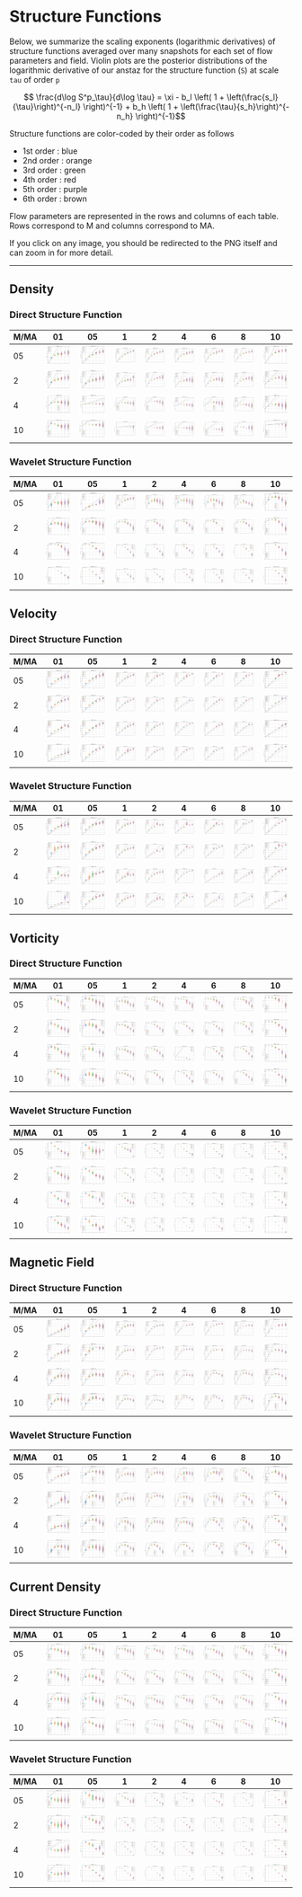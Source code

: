 # Structure Functions

Below, we summarize the scaling exponents (logarithmic derivatives) of structure functions averaged over many snapshots for each set of flow parameters and field.
Violin plots are the posterior distributions of the logarithmic derivative of our anstaz for the structure function (`S`) at scale `tau` of order `p`

```math
    \frac{d\log S^p_\tau}{d\log \tau} = \xi  - b_l \left( 1 + \left(\frac{s_l}{\tau}\right)^{-n_l} \right)^{-1} + b_h \left( 1 + \left(\frac{\tau}{s_h}\right)^{-n_h} \right)^{-1}
```

Structure functions are color-coded by their order as follows

  * 1st order : blue
  * 2nd order : orange
  * 3rd order : green
  * 4th order : red
  * 5th order : purple
  * 6th order : brown

Flow parameters are represented in the rows and columns of each table.
Rows correspond to M and columns correspond to MA.

If you click on any image, you should be redirected to the PNG itself and can zoom in for more detail.

---

## Density

### Direct Structure Function

|M/MA| 01 | 05 | 1 | 2 | 4 | 6 | 8 | 10 |
|----|----|----|---|---|---|---|---|----|
| 05 |<img src="M05MA01/w4t-plot-structure-function-ansatz-violin-032_M05MA01_avrg_dens_dsf.png">|<img src="M05MA05/w4t-plot-structure-function-ansatz-violin-032_M05MA05_avrg_dens_dsf.png">|<img src="M05MA1/w4t-plot-structure-function-ansatz-violin-032_M05MA1_avrg_dens_dsf.png">|<img src="M05MA2/w4t-plot-structure-function-ansatz-violin-032_M05MA2_avrg_dens_dsf.png">|<img src="M05MA4/w4t-plot-structure-function-ansatz-violin-032_M05MA4_avrg_dens_dsf.png">|<img src="M05MA6/w4t-plot-structure-function-ansatz-violin-032_M05MA6_avrg_dens_dsf.png">|<img src="M05MA8/w4t-plot-structure-function-ansatz-violin-032_M05MA8_avrg_dens_dsf.png">|<img src="M05MA10/w4t-plot-structure-function-ansatz-violin-032_M05MA10_avrg_dens_dsf.png">|
| 2  |<img src="M2MA01/w4t-plot-structure-function-ansatz-violin-032_M2MA01_avrg_dens_dsf.png">|<img src="M2MA05/w4t-plot-structure-function-ansatz-violin-032_M2MA05_avrg_dens_dsf.png">|<img src="M2MA1/w4t-plot-structure-function-ansatz-violin-032_M2MA1_avrg_dens_dsf.png">|<img src="M2MA2/w4t-plot-structure-function-ansatz-violin-032_M2MA2_avrg_dens_dsf.png">|<img src="M2MA4/w4t-plot-structure-function-ansatz-violin-032_M2MA4_avrg_dens_dsf.png">|<img src="M2MA6/w4t-plot-structure-function-ansatz-violin-032_M2MA6_avrg_dens_dsf.png">|<img src="M2MA8/w4t-plot-structure-function-ansatz-violin-032_M2MA8_avrg_dens_dsf.png">|<img src="M2MA10/w4t-plot-structure-function-ansatz-violin-032_M2MA10_avrg_dens_dsf.png">|
| 4  |<img src="M4MA01/w4t-plot-structure-function-ansatz-violin-032_M4MA01_avrg_dens_dsf.png">|<img src="M4MA05/w4t-plot-structure-function-ansatz-violin-032_M4MA05_avrg_dens_dsf.png">|<img src="M4MA1/w4t-plot-structure-function-ansatz-violin-032_M4MA1_avrg_dens_dsf.png">|<img src="M4MA2/w4t-plot-structure-function-ansatz-violin-032_M4MA2_avrg_dens_dsf.png">|<img src="M4MA4/w4t-plot-structure-function-ansatz-violin-032_M4MA4_avrg_dens_dsf.png">|<img src="M4MA6/w4t-plot-structure-function-ansatz-violin-032_M4MA6_avrg_dens_dsf.png">|<img src="M4MA8/w4t-plot-structure-function-ansatz-violin-032_M4MA8_avrg_dens_dsf.png">|<img src="M4MA10/w4t-plot-structure-function-ansatz-violin-032_M4MA10_avrg_dens_dsf.png">|
| 10 |<img src="M10MA01/w4t-plot-structure-function-ansatz-violin-032_M10MA01_avrg_dens_dsf.png">|<img src="M10MA05/w4t-plot-structure-function-ansatz-violin-032_M10MA05_avrg_dens_dsf.png">|<img src="M10MA1/w4t-plot-structure-function-ansatz-violin-032_M10MA1_avrg_dens_dsf.png">|<img src="M10MA2/w4t-plot-structure-function-ansatz-violin-032_M10MA2_avrg_dens_dsf.png">|<img src="M10MA4/w4t-plot-structure-function-ansatz-violin-032_M10MA4_avrg_dens_dsf.png">|<img src="M10MA6/w4t-plot-structure-function-ansatz-violin-032_M10MA6_avrg_dens_dsf.png">|<img src="M10MA8/w4t-plot-structure-function-ansatz-violin-032_M10MA8_avrg_dens_dsf.png">|<img src="M10MA10/w4t-plot-structure-function-ansatz-violin-032_M10MA10_avrg_dens_dsf.png">|

### Wavelet Structure Function

|M/MA| 01 | 05 | 1 | 2 | 4 | 6 | 8 | 10 |
|----|----|----|---|---|---|---|---|----|
| 05 |<img src="M05MA01/w4t-plot-structure-function-ansatz-violin-032_M05MA01_avrg_dens_wsf.png">|<img src="M05MA05/w4t-plot-structure-function-ansatz-violin-032_M05MA05_avrg_dens_wsf.png">|<img src="M05MA1/w4t-plot-structure-function-ansatz-violin-032_M05MA1_avrg_dens_wsf.png">|<img src="M05MA2/w4t-plot-structure-function-ansatz-violin-032_M05MA2_avrg_dens_wsf.png">|<img src="M05MA4/w4t-plot-structure-function-ansatz-violin-032_M05MA4_avrg_dens_wsf.png">|<img src="M05MA6/w4t-plot-structure-function-ansatz-violin-032_M05MA6_avrg_dens_wsf.png">|<img src="M05MA8/w4t-plot-structure-function-ansatz-violin-032_M05MA8_avrg_dens_wsf.png">|<img src="M05MA10/w4t-plot-structure-function-ansatz-violin-032_M05MA10_avrg_dens_wsf.png">|
| 2  |<img src="M2MA01/w4t-plot-structure-function-ansatz-violin-032_M2MA01_avrg_dens_wsf.png">|<img src="M2MA05/w4t-plot-structure-function-ansatz-violin-032_M2MA05_avrg_dens_wsf.png">|<img src="M2MA1/w4t-plot-structure-function-ansatz-violin-032_M2MA1_avrg_dens_wsf.png">|<img src="M2MA2/w4t-plot-structure-function-ansatz-violin-032_M2MA2_avrg_dens_wsf.png">|<img src="M2MA4/w4t-plot-structure-function-ansatz-violin-032_M2MA4_avrg_dens_wsf.png">|<img src="M2MA6/w4t-plot-structure-function-ansatz-violin-032_M2MA6_avrg_dens_wsf.png">|<img src="M2MA8/w4t-plot-structure-function-ansatz-violin-032_M2MA8_avrg_dens_wsf.png">|<img src="M2MA10/w4t-plot-structure-function-ansatz-violin-032_M2MA10_avrg_dens_wsf.png">|
| 4  |<img src="M4MA01/w4t-plot-structure-function-ansatz-violin-032_M4MA01_avrg_dens_wsf.png">|<img src="M4MA05/w4t-plot-structure-function-ansatz-violin-032_M4MA05_avrg_dens_wsf.png">|<img src="M4MA1/w4t-plot-structure-function-ansatz-violin-032_M4MA1_avrg_dens_wsf.png">|<img src="M4MA2/w4t-plot-structure-function-ansatz-violin-032_M4MA2_avrg_dens_wsf.png">|<img src="M4MA4/w4t-plot-structure-function-ansatz-violin-032_M4MA4_avrg_dens_wsf.png">|<img src="M4MA6/w4t-plot-structure-function-ansatz-violin-032_M4MA6_avrg_dens_wsf.png">|<img src="M4MA8/w4t-plot-structure-function-ansatz-violin-032_M4MA8_avrg_dens_wsf.png">|<img src="M4MA10/w4t-plot-structure-function-ansatz-violin-032_M4MA10_avrg_dens_wsf.png">|
| 10 |<img src="M10MA01/w4t-plot-structure-function-ansatz-violin-032_M10MA01_avrg_dens_wsf.png">|<img src="M10MA05/w4t-plot-structure-function-ansatz-violin-032_M10MA05_avrg_dens_wsf.png">|<img src="M10MA1/w4t-plot-structure-function-ansatz-violin-032_M10MA1_avrg_dens_wsf.png">|<img src="M10MA2/w4t-plot-structure-function-ansatz-violin-032_M10MA2_avrg_dens_wsf.png">|<img src="M10MA4/w4t-plot-structure-function-ansatz-violin-032_M10MA4_avrg_dens_wsf.png">|<img src="M10MA6/w4t-plot-structure-function-ansatz-violin-032_M10MA6_avrg_dens_wsf.png">|<img src="M10MA8/w4t-plot-structure-function-ansatz-violin-032_M10MA8_avrg_dens_wsf.png">|<img src="M10MA10/w4t-plot-structure-function-ansatz-violin-032_M10MA10_avrg_dens_wsf.png">|

## Velocity

### Direct Structure Function

|M/MA| 01 | 05 | 1 | 2 | 4 | 6 | 8 | 10 |
|----|----|----|---|---|---|---|---|----|
| 05 |<img src="M05MA01/w4t-plot-structure-function-ansatz-violin-032_M05MA01_avrg_vel_dsf.png">|<img src="M05MA05/w4t-plot-structure-function-ansatz-violin-032_M05MA05_avrg_vel_dsf.png">|<img src="M05MA1/w4t-plot-structure-function-ansatz-violin-032_M05MA1_avrg_vel_dsf.png">|<img src="M05MA2/w4t-plot-structure-function-ansatz-violin-032_M05MA2_avrg_vel_dsf.png">|<img src="M05MA4/w4t-plot-structure-function-ansatz-violin-032_M05MA4_avrg_vel_dsf.png">|<img src="M05MA6/w4t-plot-structure-function-ansatz-violin-032_M05MA6_avrg_vel_dsf.png">|<img src="M05MA8/w4t-plot-structure-function-ansatz-violin-032_M05MA8_avrg_vel_dsf.png">|<img src="M05MA10/w4t-plot-structure-function-ansatz-violin-032_M05MA10_avrg_vel_dsf.png">|
| 2  |<img src="M2MA01/w4t-plot-structure-function-ansatz-violin-032_M2MA01_avrg_vel_dsf.png">|<img src="M2MA05/w4t-plot-structure-function-ansatz-violin-032_M2MA05_avrg_vel_dsf.png">|<img src="M2MA1/w4t-plot-structure-function-ansatz-violin-032_M2MA1_avrg_vel_dsf.png">|<img src="M2MA2/w4t-plot-structure-function-ansatz-violin-032_M2MA2_avrg_vel_dsf.png">|<img src="M2MA4/w4t-plot-structure-function-ansatz-violin-032_M2MA4_avrg_vel_dsf.png">|<img src="M2MA6/w4t-plot-structure-function-ansatz-violin-032_M2MA6_avrg_vel_dsf.png">|<img src="M2MA8/w4t-plot-structure-function-ansatz-violin-032_M2MA8_avrg_vel_dsf.png">|<img src="M2MA10/w4t-plot-structure-function-ansatz-violin-032_M2MA10_avrg_vel_dsf.png">|
| 4  |<img src="M4MA01/w4t-plot-structure-function-ansatz-violin-032_M4MA01_avrg_vel_dsf.png">|<img src="M4MA05/w4t-plot-structure-function-ansatz-violin-032_M4MA05_avrg_vel_dsf.png">|<img src="M4MA1/w4t-plot-structure-function-ansatz-violin-032_M4MA1_avrg_vel_dsf.png">|<img src="M4MA2/w4t-plot-structure-function-ansatz-violin-032_M4MA2_avrg_vel_dsf.png">|<img src="M4MA4/w4t-plot-structure-function-ansatz-violin-032_M4MA4_avrg_vel_dsf.png">|<img src="M4MA6/w4t-plot-structure-function-ansatz-violin-032_M4MA6_avrg_vel_dsf.png">|<img src="M4MA8/w4t-plot-structure-function-ansatz-violin-032_M4MA8_avrg_vel_dsf.png">|<img src="M4MA10/w4t-plot-structure-function-ansatz-violin-032_M4MA10_avrg_vel_dsf.png">|
| 10 |<img src="M10MA01/w4t-plot-structure-function-ansatz-violin-032_M10MA01_avrg_vel_dsf.png">|<img src="M10MA05/w4t-plot-structure-function-ansatz-violin-032_M10MA05_avrg_vel_dsf.png">|<img src="M10MA1/w4t-plot-structure-function-ansatz-violin-032_M10MA1_avrg_vel_dsf.png">|<img src="M10MA2/w4t-plot-structure-function-ansatz-violin-032_M10MA2_avrg_vel_dsf.png">|<img src="M10MA4/w4t-plot-structure-function-ansatz-violin-032_M10MA4_avrg_vel_dsf.png">|<img src="M10MA6/w4t-plot-structure-function-ansatz-violin-032_M10MA6_avrg_vel_dsf.png">|<img src="M10MA8/w4t-plot-structure-function-ansatz-violin-032_M10MA8_avrg_vel_dsf.png">|<img src="M10MA10/w4t-plot-structure-function-ansatz-violin-032_M10MA10_avrg_vel_dsf.png">|

### Wavelet Structure Function

|M/MA| 01 | 05 | 1 | 2 | 4 | 6 | 8 | 10 |
|----|----|----|---|---|---|---|---|----|
| 05 |<img src="M05MA01/w4t-plot-structure-function-ansatz-violin-032_M05MA01_avrg_vel_wsf.png">|<img src="M05MA05/w4t-plot-structure-function-ansatz-violin-032_M05MA05_avrg_vel_wsf.png">|<img src="M05MA1/w4t-plot-structure-function-ansatz-violin-032_M05MA1_avrg_vel_wsf.png">|<img src="M05MA2/w4t-plot-structure-function-ansatz-violin-032_M05MA2_avrg_vel_wsf.png">|<img src="M05MA4/w4t-plot-structure-function-ansatz-violin-032_M05MA4_avrg_vel_wsf.png">|<img src="M05MA6/w4t-plot-structure-function-ansatz-violin-032_M05MA6_avrg_vel_wsf.png">|<img src="M05MA8/w4t-plot-structure-function-ansatz-violin-032_M05MA8_avrg_vel_wsf.png">|<img src="M05MA10/w4t-plot-structure-function-ansatz-violin-032_M05MA10_avrg_vel_wsf.png">|
| 2  |<img src="M2MA01/w4t-plot-structure-function-ansatz-violin-032_M2MA01_avrg_vel_wsf.png">|<img src="M2MA05/w4t-plot-structure-function-ansatz-violin-032_M2MA05_avrg_vel_wsf.png">|<img src="M2MA1/w4t-plot-structure-function-ansatz-violin-032_M2MA1_avrg_vel_wsf.png">|<img src="M2MA2/w4t-plot-structure-function-ansatz-violin-032_M2MA2_avrg_vel_wsf.png">|<img src="M2MA4/w4t-plot-structure-function-ansatz-violin-032_M2MA4_avrg_vel_wsf.png">|<img src="M2MA6/w4t-plot-structure-function-ansatz-violin-032_M2MA6_avrg_vel_wsf.png">|<img src="M2MA8/w4t-plot-structure-function-ansatz-violin-032_M2MA8_avrg_vel_wsf.png">|<img src="M2MA10/w4t-plot-structure-function-ansatz-violin-032_M2MA10_avrg_vel_wsf.png">|
| 4  |<img src="M4MA01/w4t-plot-structure-function-ansatz-violin-032_M4MA01_avrg_vel_wsf.png">|<img src="M4MA05/w4t-plot-structure-function-ansatz-violin-032_M4MA05_avrg_vel_wsf.png">|<img src="M4MA1/w4t-plot-structure-function-ansatz-violin-032_M4MA1_avrg_vel_wsf.png">|<img src="M4MA2/w4t-plot-structure-function-ansatz-violin-032_M4MA2_avrg_vel_wsf.png">|<img src="M4MA4/w4t-plot-structure-function-ansatz-violin-032_M4MA4_avrg_vel_wsf.png">|<img src="M4MA6/w4t-plot-structure-function-ansatz-violin-032_M4MA6_avrg_vel_wsf.png">|<img src="M4MA8/w4t-plot-structure-function-ansatz-violin-032_M4MA8_avrg_vel_wsf.png">|<img src="M4MA10/w4t-plot-structure-function-ansatz-violin-032_M4MA10_avrg_vel_wsf.png">|
| 10 |<img src="M10MA01/w4t-plot-structure-function-ansatz-violin-032_M10MA01_avrg_vel_wsf.png">|<img src="M10MA05/w4t-plot-structure-function-ansatz-violin-032_M10MA05_avrg_vel_wsf.png">|<img src="M10MA1/w4t-plot-structure-function-ansatz-violin-032_M10MA1_avrg_vel_wsf.png">|<img src="M10MA2/w4t-plot-structure-function-ansatz-violin-032_M10MA2_avrg_vel_wsf.png">|<img src="M10MA4/w4t-plot-structure-function-ansatz-violin-032_M10MA4_avrg_vel_wsf.png">|<img src="M10MA6/w4t-plot-structure-function-ansatz-violin-032_M10MA6_avrg_vel_wsf.png">|<img src="M10MA8/w4t-plot-structure-function-ansatz-violin-032_M10MA8_avrg_vel_wsf.png">|<img src="M10MA10/w4t-plot-structure-function-ansatz-violin-032_M10MA10_avrg_vel_wsf.png">|

## Vorticity

### Direct Structure Function

|M/MA| 01 | 05 | 1 | 2 | 4 | 6 | 8 | 10 |
|----|----|----|---|---|---|---|---|----|
| 05 |<img src="M05MA01/w4t-plot-structure-function-ansatz-violin-032_M05MA01_avrg_vort_dsf.png">|<img src="M05MA05/w4t-plot-structure-function-ansatz-violin-032_M05MA05_avrg_vort_dsf.png">|<img src="M05MA1/w4t-plot-structure-function-ansatz-violin-032_M05MA1_avrg_vort_dsf.png">|<img src="M05MA2/w4t-plot-structure-function-ansatz-violin-032_M05MA2_avrg_vort_dsf.png">|<img src="M05MA4/w4t-plot-structure-function-ansatz-violin-032_M05MA4_avrg_vort_dsf.png">|<img src="M05MA6/w4t-plot-structure-function-ansatz-violin-032_M05MA6_avrg_vort_dsf.png">|<img src="M05MA8/w4t-plot-structure-function-ansatz-violin-032_M05MA8_avrg_vort_dsf.png">|<img src="M05MA10/w4t-plot-structure-function-ansatz-violin-032_M05MA10_avrg_vort_dsf.png">|
| 2  |<img src="M2MA01/w4t-plot-structure-function-ansatz-violin-032_M2MA01_avrg_vort_dsf.png">|<img src="M2MA05/w4t-plot-structure-function-ansatz-violin-032_M2MA05_avrg_vort_dsf.png">|<img src="M2MA1/w4t-plot-structure-function-ansatz-violin-032_M2MA1_avrg_vort_dsf.png">|<img src="M2MA2/w4t-plot-structure-function-ansatz-violin-032_M2MA2_avrg_vort_dsf.png">|<img src="M2MA4/w4t-plot-structure-function-ansatz-violin-032_M2MA4_avrg_vort_dsf.png">|<img src="M2MA6/w4t-plot-structure-function-ansatz-violin-032_M2MA6_avrg_vort_dsf.png">|<img src="M2MA8/w4t-plot-structure-function-ansatz-violin-032_M2MA8_avrg_vort_dsf.png">|<img src="M2MA10/w4t-plot-structure-function-ansatz-violin-032_M2MA10_avrg_vort_dsf.png">|
| 4  |<img src="M4MA01/w4t-plot-structure-function-ansatz-violin-032_M4MA01_avrg_vort_dsf.png">|<img src="M4MA05/w4t-plot-structure-function-ansatz-violin-032_M4MA05_avrg_vort_dsf.png">|<img src="M4MA1/w4t-plot-structure-function-ansatz-violin-032_M4MA1_avrg_vort_dsf.png">|<img src="M4MA2/w4t-plot-structure-function-ansatz-violin-032_M4MA2_avrg_vort_dsf.png">|<img src="M4MA4/w4t-plot-structure-function-ansatz-violin-032_M4MA4_avrg_vort_dsf.png">|<img src="M4MA6/w4t-plot-structure-function-ansatz-violin-032_M4MA6_avrg_vort_dsf.png">|<img src="M4MA8/w4t-plot-structure-function-ansatz-violin-032_M4MA8_avrg_vort_dsf.png">|<img src="M4MA10/w4t-plot-structure-function-ansatz-violin-032_M4MA10_avrg_vort_dsf.png">|
| 10 |<img src="M10MA01/w4t-plot-structure-function-ansatz-violin-032_M10MA01_avrg_vort_dsf.png">|<img src="M10MA05/w4t-plot-structure-function-ansatz-violin-032_M10MA05_avrg_vort_dsf.png">|<img src="M10MA1/w4t-plot-structure-function-ansatz-violin-032_M10MA1_avrg_vort_dsf.png">|<img src="M10MA2/w4t-plot-structure-function-ansatz-violin-032_M10MA2_avrg_vort_dsf.png">|<img src="M10MA4/w4t-plot-structure-function-ansatz-violin-032_M10MA4_avrg_vort_dsf.png">|<img src="M10MA6/w4t-plot-structure-function-ansatz-violin-032_M10MA6_avrg_vort_dsf.png">|<img src="M10MA8/w4t-plot-structure-function-ansatz-violin-032_M10MA8_avrg_vort_dsf.png">|<img src="M10MA10/w4t-plot-structure-function-ansatz-violin-032_M10MA10_avrg_vort_dsf.png">|

### Wavelet Structure Function

|M/MA| 01 | 05 | 1 | 2 | 4 | 6 | 8 | 10 |
|----|----|----|---|---|---|---|---|----|
| 05 |<img src="M05MA01/w4t-plot-structure-function-ansatz-violin-032_M05MA01_avrg_vort_wsf.png">|<img src="M05MA05/w4t-plot-structure-function-ansatz-violin-032_M05MA05_avrg_vort_wsf.png">|<img src="M05MA1/w4t-plot-structure-function-ansatz-violin-032_M05MA1_avrg_vort_wsf.png">|<img src="M05MA2/w4t-plot-structure-function-ansatz-violin-032_M05MA2_avrg_vort_wsf.png">|<img src="M05MA4/w4t-plot-structure-function-ansatz-violin-032_M05MA4_avrg_vort_wsf.png">|<img src="M05MA6/w4t-plot-structure-function-ansatz-violin-032_M05MA6_avrg_vort_wsf.png">|<img src="M05MA8/w4t-plot-structure-function-ansatz-violin-032_M05MA8_avrg_vort_wsf.png">|<img src="M05MA10/w4t-plot-structure-function-ansatz-violin-032_M05MA10_avrg_vort_wsf.png">|
| 2  |<img src="M2MA01/w4t-plot-structure-function-ansatz-violin-032_M2MA01_avrg_vort_wsf.png">|<img src="M2MA05/w4t-plot-structure-function-ansatz-violin-032_M2MA05_avrg_vort_wsf.png">|<img src="M2MA1/w4t-plot-structure-function-ansatz-violin-032_M2MA1_avrg_vort_wsf.png">|<img src="M2MA2/w4t-plot-structure-function-ansatz-violin-032_M2MA2_avrg_vort_wsf.png">|<img src="M2MA4/w4t-plot-structure-function-ansatz-violin-032_M2MA4_avrg_vort_wsf.png">|<img src="M2MA6/w4t-plot-structure-function-ansatz-violin-032_M2MA6_avrg_vort_wsf.png">|<img src="M2MA8/w4t-plot-structure-function-ansatz-violin-032_M2MA8_avrg_vort_wsf.png">|<img src="M2MA10/w4t-plot-structure-function-ansatz-violin-032_M2MA10_avrg_vort_wsf.png">|
| 4  |<img src="M4MA01/w4t-plot-structure-function-ansatz-violin-032_M4MA01_avrg_vort_wsf.png">|<img src="M4MA05/w4t-plot-structure-function-ansatz-violin-032_M4MA05_avrg_vort_wsf.png">|<img src="M4MA1/w4t-plot-structure-function-ansatz-violin-032_M4MA1_avrg_vort_wsf.png">|<img src="M4MA2/w4t-plot-structure-function-ansatz-violin-032_M4MA2_avrg_vort_wsf.png">|<img src="M4MA4/w4t-plot-structure-function-ansatz-violin-032_M4MA4_avrg_vort_wsf.png">|<img src="M4MA6/w4t-plot-structure-function-ansatz-violin-032_M4MA6_avrg_vort_wsf.png">|<img src="M4MA8/w4t-plot-structure-function-ansatz-violin-032_M4MA8_avrg_vort_wsf.png">|<img src="M4MA10/w4t-plot-structure-function-ansatz-violin-032_M4MA10_avrg_vort_wsf.png">|
| 10 |<img src="M10MA01/w4t-plot-structure-function-ansatz-violin-032_M10MA01_avrg_vort_wsf.png">|<img src="M10MA05/w4t-plot-structure-function-ansatz-violin-032_M10MA05_avrg_vort_wsf.png">|<img src="M10MA1/w4t-plot-structure-function-ansatz-violin-032_M10MA1_avrg_vort_wsf.png">|<img src="M10MA2/w4t-plot-structure-function-ansatz-violin-032_M10MA2_avrg_vort_wsf.png">|<img src="M10MA4/w4t-plot-structure-function-ansatz-violin-032_M10MA4_avrg_vort_wsf.png">|<img src="M10MA6/w4t-plot-structure-function-ansatz-violin-032_M10MA6_avrg_vort_wsf.png">|<img src="M10MA8/w4t-plot-structure-function-ansatz-violin-032_M10MA8_avrg_vort_wsf.png">|<img src="M10MA10/w4t-plot-structure-function-ansatz-violin-032_M10MA10_avrg_vort_wsf.png">|

## Magnetic Field

### Direct Structure Function

|M/MA| 01 | 05 | 1 | 2 | 4 | 6 | 8 | 10 |
|----|----|----|---|---|---|---|---|----|
| 05 |<img src="M05MA01/w4t-plot-structure-function-ansatz-violin-032_M05MA01_avrg_mag_dsf.png">|<img src="M05MA05/w4t-plot-structure-function-ansatz-violin-032_M05MA05_avrg_mag_dsf.png">|<img src="M05MA1/w4t-plot-structure-function-ansatz-violin-032_M05MA1_avrg_mag_dsf.png">|<img src="M05MA2/w4t-plot-structure-function-ansatz-violin-032_M05MA2_avrg_mag_dsf.png">|<img src="M05MA4/w4t-plot-structure-function-ansatz-violin-032_M05MA4_avrg_mag_dsf.png">|<img src="M05MA6/w4t-plot-structure-function-ansatz-violin-032_M05MA6_avrg_mag_dsf.png">|<img src="M05MA8/w4t-plot-structure-function-ansatz-violin-032_M05MA8_avrg_mag_dsf.png">|<img src="M05MA10/w4t-plot-structure-function-ansatz-violin-032_M05MA10_avrg_mag_dsf.png">|
| 2  |<img src="M2MA01/w4t-plot-structure-function-ansatz-violin-032_M2MA01_avrg_mag_dsf.png">|<img src="M2MA05/w4t-plot-structure-function-ansatz-violin-032_M2MA05_avrg_mag_dsf.png">|<img src="M2MA1/w4t-plot-structure-function-ansatz-violin-032_M2MA1_avrg_mag_dsf.png">|<img src="M2MA2/w4t-plot-structure-function-ansatz-violin-032_M2MA2_avrg_mag_dsf.png">|<img src="M2MA4/w4t-plot-structure-function-ansatz-violin-032_M2MA4_avrg_mag_dsf.png">|<img src="M2MA6/w4t-plot-structure-function-ansatz-violin-032_M2MA6_avrg_mag_dsf.png">|<img src="M2MA8/w4t-plot-structure-function-ansatz-violin-032_M2MA8_avrg_mag_dsf.png">|<img src="M2MA10/w4t-plot-structure-function-ansatz-violin-032_M2MA10_avrg_mag_dsf.png">|
| 4  |<img src="M4MA01/w4t-plot-structure-function-ansatz-violin-032_M4MA01_avrg_mag_dsf.png">|<img src="M4MA05/w4t-plot-structure-function-ansatz-violin-032_M4MA05_avrg_mag_dsf.png">|<img src="M4MA1/w4t-plot-structure-function-ansatz-violin-032_M4MA1_avrg_mag_dsf.png">|<img src="M4MA2/w4t-plot-structure-function-ansatz-violin-032_M4MA2_avrg_mag_dsf.png">|<img src="M4MA4/w4t-plot-structure-function-ansatz-violin-032_M4MA4_avrg_mag_dsf.png">|<img src="M4MA6/w4t-plot-structure-function-ansatz-violin-032_M4MA6_avrg_mag_dsf.png">|<img src="M4MA8/w4t-plot-structure-function-ansatz-violin-032_M4MA8_avrg_mag_dsf.png">|<img src="M4MA10/w4t-plot-structure-function-ansatz-violin-032_M4MA10_avrg_mag_dsf.png">|
| 10 |<img src="M10MA01/w4t-plot-structure-function-ansatz-violin-032_M10MA01_avrg_mag_dsf.png">|<img src="M10MA05/w4t-plot-structure-function-ansatz-violin-032_M10MA05_avrg_mag_dsf.png">|<img src="M10MA1/w4t-plot-structure-function-ansatz-violin-032_M10MA1_avrg_mag_dsf.png">|<img src="M10MA2/w4t-plot-structure-function-ansatz-violin-032_M10MA2_avrg_mag_dsf.png">|<img src="M10MA4/w4t-plot-structure-function-ansatz-violin-032_M10MA4_avrg_mag_dsf.png">|<img src="M10MA6/w4t-plot-structure-function-ansatz-violin-032_M10MA6_avrg_mag_dsf.png">|<img src="M10MA8/w4t-plot-structure-function-ansatz-violin-032_M10MA8_avrg_mag_dsf.png">|<img src="M10MA10/w4t-plot-structure-function-ansatz-violin-032_M10MA10_avrg_mag_dsf.png">|

### Wavelet Structure Function

|M/MA| 01 | 05 | 1 | 2 | 4 | 6 | 8 | 10 |
|----|----|----|---|---|---|---|---|----|
| 05 |<img src="M05MA01/w4t-plot-structure-function-ansatz-violin-032_M05MA01_avrg_mag_wsf.png">|<img src="M05MA05/w4t-plot-structure-function-ansatz-violin-032_M05MA05_avrg_mag_wsf.png">|<img src="M05MA1/w4t-plot-structure-function-ansatz-violin-032_M05MA1_avrg_mag_wsf.png">|<img src="M05MA2/w4t-plot-structure-function-ansatz-violin-032_M05MA2_avrg_mag_wsf.png">|<img src="M05MA4/w4t-plot-structure-function-ansatz-violin-032_M05MA4_avrg_mag_wsf.png">|<img src="M05MA6/w4t-plot-structure-function-ansatz-violin-032_M05MA6_avrg_mag_wsf.png">|<img src="M05MA8/w4t-plot-structure-function-ansatz-violin-032_M05MA8_avrg_mag_wsf.png">|<img src="M05MA10/w4t-plot-structure-function-ansatz-violin-032_M05MA10_avrg_mag_wsf.png">|
| 2  |<img src="M2MA01/w4t-plot-structure-function-ansatz-violin-032_M2MA01_avrg_mag_wsf.png">|<img src="M2MA05/w4t-plot-structure-function-ansatz-violin-032_M2MA05_avrg_mag_wsf.png">|<img src="M2MA1/w4t-plot-structure-function-ansatz-violin-032_M2MA1_avrg_mag_wsf.png">|<img src="M2MA2/w4t-plot-structure-function-ansatz-violin-032_M2MA2_avrg_mag_wsf.png">|<img src="M2MA4/w4t-plot-structure-function-ansatz-violin-032_M2MA4_avrg_mag_wsf.png">|<img src="M2MA6/w4t-plot-structure-function-ansatz-violin-032_M2MA6_avrg_mag_wsf.png">|<img src="M2MA8/w4t-plot-structure-function-ansatz-violin-032_M2MA8_avrg_mag_wsf.png">|<img src="M2MA10/w4t-plot-structure-function-ansatz-violin-032_M2MA10_avrg_mag_wsf.png">|
| 4  |<img src="M4MA01/w4t-plot-structure-function-ansatz-violin-032_M4MA01_avrg_mag_wsf.png">|<img src="M4MA05/w4t-plot-structure-function-ansatz-violin-032_M4MA05_avrg_mag_wsf.png">|<img src="M4MA1/w4t-plot-structure-function-ansatz-violin-032_M4MA1_avrg_mag_wsf.png">|<img src="M4MA2/w4t-plot-structure-function-ansatz-violin-032_M4MA2_avrg_mag_wsf.png">|<img src="M4MA4/w4t-plot-structure-function-ansatz-violin-032_M4MA4_avrg_mag_wsf.png">|<img src="M4MA6/w4t-plot-structure-function-ansatz-violin-032_M4MA6_avrg_mag_wsf.png">|<img src="M4MA8/w4t-plot-structure-function-ansatz-violin-032_M4MA8_avrg_mag_wsf.png">|<img src="M4MA10/w4t-plot-structure-function-ansatz-violin-032_M4MA10_avrg_mag_wsf.png">|
| 10 |<img src="M10MA01/w4t-plot-structure-function-ansatz-violin-032_M10MA01_avrg_mag_wsf.png">|<img src="M10MA05/w4t-plot-structure-function-ansatz-violin-032_M10MA05_avrg_mag_wsf.png">|<img src="M10MA1/w4t-plot-structure-function-ansatz-violin-032_M10MA1_avrg_mag_wsf.png">|<img src="M10MA2/w4t-plot-structure-function-ansatz-violin-032_M10MA2_avrg_mag_wsf.png">|<img src="M10MA4/w4t-plot-structure-function-ansatz-violin-032_M10MA4_avrg_mag_wsf.png">|<img src="M10MA6/w4t-plot-structure-function-ansatz-violin-032_M10MA6_avrg_mag_wsf.png">|<img src="M10MA8/w4t-plot-structure-function-ansatz-violin-032_M10MA8_avrg_mag_wsf.png">|<img src="M10MA10/w4t-plot-structure-function-ansatz-violin-032_M10MA10_avrg_mag_wsf.png">|

## Current Density

### Direct Structure Function

|M/MA| 01 | 05 | 1 | 2 | 4 | 6 | 8 | 10 |
|----|----|----|---|---|---|---|---|----|
| 05 |<img src="M05MA01/w4t-plot-structure-function-ansatz-violin-032_M05MA01_avrg_curr_dsf.png">|<img src="M05MA05/w4t-plot-structure-function-ansatz-violin-032_M05MA05_avrg_curr_dsf.png">|<img src="M05MA1/w4t-plot-structure-function-ansatz-violin-032_M05MA1_avrg_curr_dsf.png">|<img src="M05MA2/w4t-plot-structure-function-ansatz-violin-032_M05MA2_avrg_curr_dsf.png">|<img src="M05MA4/w4t-plot-structure-function-ansatz-violin-032_M05MA4_avrg_curr_dsf.png">|<img src="M05MA6/w4t-plot-structure-function-ansatz-violin-032_M05MA6_avrg_curr_dsf.png">|<img src="M05MA8/w4t-plot-structure-function-ansatz-violin-032_M05MA8_avrg_curr_dsf.png">|<img src="M05MA10/w4t-plot-structure-function-ansatz-violin-032_M05MA10_avrg_curr_dsf.png">|
| 2  |<img src="M2MA01/w4t-plot-structure-function-ansatz-violin-032_M2MA01_avrg_curr_dsf.png">|<img src="M2MA05/w4t-plot-structure-function-ansatz-violin-032_M2MA05_avrg_curr_dsf.png">|<img src="M2MA1/w4t-plot-structure-function-ansatz-violin-032_M2MA1_avrg_curr_dsf.png">|<img src="M2MA2/w4t-plot-structure-function-ansatz-violin-032_M2MA2_avrg_curr_dsf.png">|<img src="M2MA4/w4t-plot-structure-function-ansatz-violin-032_M2MA4_avrg_curr_dsf.png">|<img src="M2MA6/w4t-plot-structure-function-ansatz-violin-032_M2MA6_avrg_curr_dsf.png">|<img src="M2MA8/w4t-plot-structure-function-ansatz-violin-032_M2MA8_avrg_curr_dsf.png">|<img src="M2MA10/w4t-plot-structure-function-ansatz-violin-032_M2MA10_avrg_curr_dsf.png">|
| 4  |<img src="M4MA01/w4t-plot-structure-function-ansatz-violin-032_M4MA01_avrg_curr_dsf.png">|<img src="M4MA05/w4t-plot-structure-function-ansatz-violin-032_M4MA05_avrg_curr_dsf.png">|<img src="M4MA1/w4t-plot-structure-function-ansatz-violin-032_M4MA1_avrg_curr_dsf.png">|<img src="M4MA2/w4t-plot-structure-function-ansatz-violin-032_M4MA2_avrg_curr_dsf.png">|<img src="M4MA4/w4t-plot-structure-function-ansatz-violin-032_M4MA4_avrg_curr_dsf.png">|<img src="M4MA6/w4t-plot-structure-function-ansatz-violin-032_M4MA6_avrg_curr_dsf.png">|<img src="M4MA8/w4t-plot-structure-function-ansatz-violin-032_M4MA8_avrg_curr_dsf.png">|<img src="M4MA10/w4t-plot-structure-function-ansatz-violin-032_M4MA10_avrg_curr_dsf.png">|
| 10 |<img src="M10MA01/w4t-plot-structure-function-ansatz-violin-032_M10MA01_avrg_curr_dsf.png">|<img src="M10MA05/w4t-plot-structure-function-ansatz-violin-032_M10MA05_avrg_curr_dsf.png">|<img src="M10MA1/w4t-plot-structure-function-ansatz-violin-032_M10MA1_avrg_curr_dsf.png">|<img src="M10MA2/w4t-plot-structure-function-ansatz-violin-032_M10MA2_avrg_curr_dsf.png">|<img src="M10MA4/w4t-plot-structure-function-ansatz-violin-032_M10MA4_avrg_curr_dsf.png">|<img src="M10MA6/w4t-plot-structure-function-ansatz-violin-032_M10MA6_avrg_curr_dsf.png">|<img src="M10MA8/w4t-plot-structure-function-ansatz-violin-032_M10MA8_avrg_curr_dsf.png">|<img src="M10MA10/w4t-plot-structure-function-ansatz-violin-032_M10MA10_avrg_curr_dsf.png">|

### Wavelet Structure Function

|M/MA| 01 | 05 | 1 | 2 | 4 | 6 | 8 | 10 |
|----|----|----|---|---|---|---|---|----|
| 05 |<img src="M05MA01/w4t-plot-structure-function-ansatz-violin-032_M05MA01_avrg_curr_wsf.png">|<img src="M05MA05/w4t-plot-structure-function-ansatz-violin-032_M05MA05_avrg_curr_wsf.png">|<img src="M05MA1/w4t-plot-structure-function-ansatz-violin-032_M05MA1_avrg_curr_wsf.png">|<img src="M05MA2/w4t-plot-structure-function-ansatz-violin-032_M05MA2_avrg_curr_wsf.png">|<img src="M05MA4/w4t-plot-structure-function-ansatz-violin-032_M05MA4_avrg_curr_wsf.png">|<img src="M05MA6/w4t-plot-structure-function-ansatz-violin-032_M05MA6_avrg_curr_wsf.png">|<img src="M05MA8/w4t-plot-structure-function-ansatz-violin-032_M05MA8_avrg_curr_wsf.png">|<img src="M05MA10/w4t-plot-structure-function-ansatz-violin-032_M05MA10_avrg_curr_wsf.png">|
| 2  |<img src="M2MA01/w4t-plot-structure-function-ansatz-violin-032_M2MA01_avrg_curr_wsf.png">|<img src="M2MA05/w4t-plot-structure-function-ansatz-violin-032_M2MA05_avrg_curr_wsf.png">|<img src="M2MA1/w4t-plot-structure-function-ansatz-violin-032_M2MA1_avrg_curr_wsf.png">|<img src="M2MA2/w4t-plot-structure-function-ansatz-violin-032_M2MA2_avrg_curr_wsf.png">|<img src="M2MA4/w4t-plot-structure-function-ansatz-violin-032_M2MA4_avrg_curr_wsf.png">|<img src="M2MA6/w4t-plot-structure-function-ansatz-violin-032_M2MA6_avrg_curr_wsf.png">|<img src="M2MA8/w4t-plot-structure-function-ansatz-violin-032_M2MA8_avrg_curr_wsf.png">|<img src="M2MA10/w4t-plot-structure-function-ansatz-violin-032_M2MA10_avrg_curr_wsf.png">|
| 4  |<img src="M4MA01/w4t-plot-structure-function-ansatz-violin-032_M4MA01_avrg_curr_wsf.png">|<img src="M4MA05/w4t-plot-structure-function-ansatz-violin-032_M4MA05_avrg_curr_wsf.png">|<img src="M4MA1/w4t-plot-structure-function-ansatz-violin-032_M4MA1_avrg_curr_wsf.png">|<img src="M4MA2/w4t-plot-structure-function-ansatz-violin-032_M4MA2_avrg_curr_wsf.png">|<img src="M4MA4/w4t-plot-structure-function-ansatz-violin-032_M4MA4_avrg_curr_wsf.png">|<img src="M4MA6/w4t-plot-structure-function-ansatz-violin-032_M4MA6_avrg_curr_wsf.png">|<img src="M4MA8/w4t-plot-structure-function-ansatz-violin-032_M4MA8_avrg_curr_wsf.png">|<img src="M4MA10/w4t-plot-structure-function-ansatz-violin-032_M4MA10_avrg_curr_wsf.png">|
| 10 |<img src="M10MA01/w4t-plot-structure-function-ansatz-violin-032_M10MA01_avrg_curr_wsf.png">|<img src="M10MA05/w4t-plot-structure-function-ansatz-violin-032_M10MA05_avrg_curr_wsf.png">|<img src="M10MA1/w4t-plot-structure-function-ansatz-violin-032_M10MA1_avrg_curr_wsf.png">|<img src="M10MA2/w4t-plot-structure-function-ansatz-violin-032_M10MA2_avrg_curr_wsf.png">|<img src="M10MA4/w4t-plot-structure-function-ansatz-violin-032_M10MA4_avrg_curr_wsf.png">|<img src="M10MA6/w4t-plot-structure-function-ansatz-violin-032_M10MA6_avrg_curr_wsf.png">|<img src="M10MA8/w4t-plot-structure-function-ansatz-violin-032_M10MA8_avrg_curr_wsf.png">|<img src="M10MA10/w4t-plot-structure-function-ansatz-violin-032_M10MA10_avrg_curr_wsf.png">|
